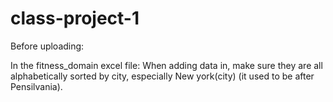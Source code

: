 # class-project-1
Before uploading:

In the fitness_domain excel file:
When adding data in, make sure they are all alphabetically sorted by city, especially New york(city) (it used to be after Pensilvania).
